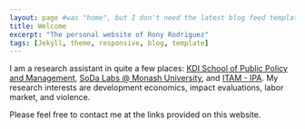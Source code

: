 ```yaml
---
layout: page #was "home", but I don't need the latest blog feed template on the homepage
title: Welcome
excerpt: "The personal website of Rony Rodriguez"
tags: [Jekyll, theme, responsive, blog, template]
---
```


I am a research assistant in quite a few places: [KDI School of Public Policy and Management](https://www.kdischool.ac.kr), [SoDa Labs @ Monash University](https://sodalabs.io/about.html), and [ITAM - IPA](https://www.itam.mx/). My research interests are development economics, impact evaluations, labor market, and violence.

Please feel free to contact me at the links provided on this website.

<!--
<p class="rss-subscribe">Subscribe <a href="{{ "/feed.xml" | prepend: site.baseurl }}" target="_blank">via RSS</a>.</p>
-->
